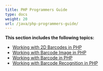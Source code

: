 ```yaml
---
title: PHP Programmers Guide
type: docs
weight: 20
url: /java/php-programmers-guide/
---
```


**This section includes the following topics:**

- [Working with 2D Barcodes in PHP](/barcode/java/working-with-2d-barcodes-in-php/)
- [Working with Barcode Image in PHP](/barcode/java/working-with-barcode-image-in-php/)
- [Working with Barcode in PHP](/barcode/java/working-with-barcode-in-php/)
- [Working with Barcode Recognition in PHP](/barcode/java/working-with-barcode-recognition-in-php/)
